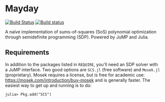 # Mayday

[![Build Status](https://travis-ci.org/rdeits/Mayday.jl.svg?branch=master)](https://travis-ci.org/rdeits/Mayday.jl)
[![Build status](https://ci.appveyor.com/api/projects/status/h5n4etw5lir9iu3h?svg=true)](https://ci.appveyor.com/project/rdeits/mayday-jl)

A naïve implementation of sums-of-squares (SoS) polynomial optimization through semidefinite programming (SDP). Powered by JuMP and Julia. 

## Requirements

In addition to the packages listed in `REQUIRE`, you'll need an SDP solver with a JuMP interface. Two good options are `SCS.jl` (free software) and `Mosek.jl` (proprietary). Mosek requires a license, but is free for academic use: <https://mosek.com/introduction/buy-mosek> and is generally faster. The easiest way to get up and running is to do: 

	julia> Pkg.add("SCS")

